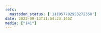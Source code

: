 ```yaml
---
refs:
  mastodon_status: ['111057702953272350']
date: 2023-09-13T11:54:23.146Z
media: ["141"]
---
```



